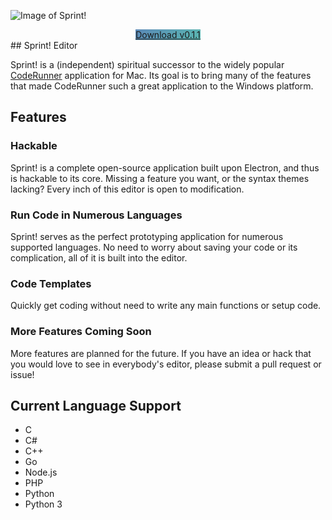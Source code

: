 ![Image of Sprint!](https://frederickgeek8.github.io/Sprint/screenshot.PNG)
<center><a href="https://github.com/FrederickGeek8/Sprint/releases/download/v0.1.1/Sprint.Setup.0.1.0.exe" class="btn" style="background-image: linear-gradient(120deg, rgba(21, 87, 153, 0.7), rgba(21, 153, 145, 0.7));transition:none;">Download v0.1.1</a></center>
## Sprint! Editor

Sprint! is a (independent) spiritual successor to the widely popular [CodeRunner](https://coderunnerapp.com/)
application for Mac. Its goal is to bring many of the features that made CodeRunner such a
great application to the Windows platform.

## Features

### Hackable

Sprint! is a complete open-source application built upon Electron, and thus is
hackable to its core. Missing a feature you want, or the syntax themes lacking?
Every inch of this editor is open to modification.

### Run Code in Numerous Languages

Sprint! serves as the perfect prototyping application for numerous supported languages.
No need to worry about saving your code or its complication, all of it is built into the editor.

### Code Templates

Quickly get coding without need to write any main functions or setup code.

### More Features Coming Soon

More features are planned for the future. If you have an idea or hack that you
would love to see in everybody's editor, please submit a pull request or issue!


## Current Language Support

- C
- C#
- C++
- Go
- Node.js
- PHP
- Python
- Python 3
